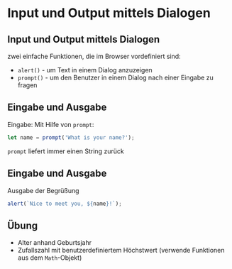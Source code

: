 # Input und Output mittels Dialogen

## Input und Output mittels Dialogen

zwei einfache Funktionen, die im Browser vordefiniert sind:

- `alert()` - um Text in einem Dialog anzuzeigen
- `prompt()` - um den Benutzer in einem Dialog nach einer Eingabe zu fragen

## Eingabe und Ausgabe

Eingabe: Mit Hilfe von `prompt`:

```js
let name = prompt('What is your name?');
```

`prompt` liefert immer einen String zurück

## Eingabe und Ausgabe

Ausgabe der Begrüßung

```js
alert(`Nice to meet you, ${name}!`);
```

## Übung

- Alter anhand Geburtsjahr
- Zufallszahl mit benutzerdefiniertem Höchstwert (verwende Funktionen aus dem `Math`-Objekt)
